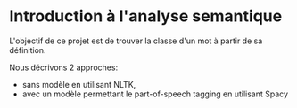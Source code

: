 # Introduction à l'analyse semantique
L'objectif de ce projet est de trouver la classe d'un mot à partir de sa définition.

Nous décrivons 2 approches:
- sans modèle en utilisant NLTK,
- avec un modèle permettant le part-of-speech tagging en utilisant Spacy
